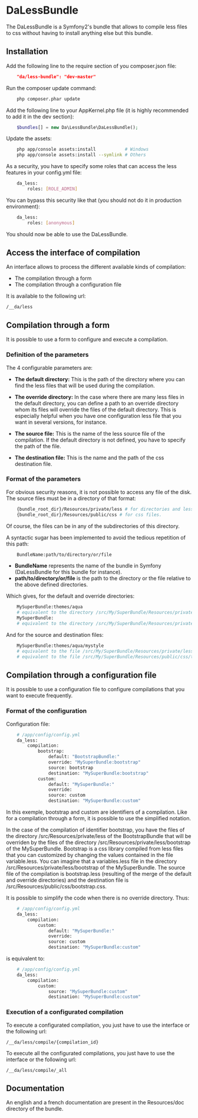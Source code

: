 DaLessBundle
============

The DaLessBundle is a Symfony2's bundle that allows to compile less files to css without having to install anything else but this bundle.

Installation
------------

Add the following line to the require section of you composer.json file:

``` json
	"da/less-bundle": "dev-master"
```
	
Run the composer update command:

``` bash
	php composer.phar update
```
	
Add the following line to your AppKernel.php file (it is highly recommended to add it in the dev section):

``` php
	$bundles[] = new Da\LessBundle\DaLessBundle();
```
	
Update the assets:

``` bash
	php app/console assets:install           # Windows
	php app/console assets:install --symlink # Others
```
	
As a security, you have to specify some roles that can access the less features in your config.yml file:

``` bash
	da_less:
		roles: [ROLE_ADMIN]
```
		
You can bypass this security like that (you should not do it in production environment):

``` bash
	da_less:
		roles: [anonymous]
```
		
You should now be able to use the DaLessBundle.

Access the interface of compilation
-----------------------------------

An interface allows to process the different available kinds of compilation:

* The compilation through a form
* The compilation through a configuration file 

It is available to the following url:

    /__da/less
	
Compilation through a form
--------------------------

It is possible to use a form to configure and execute a compilation.

### Definition of the parameters

The 4 configurable parameters are:

* **The default directory:**
  This is the path of the directory where you can find the less files that will be used during the compilation.

* **The override directory:**
  In the case where there are many less files in the default directory, you can define a path to an override directory 
  whom its files will override the files of the default directory. This is especially helpful when you have one configuration less file that you want in several versions, for instance.

* **The source file:**
  This is the name of the less source file of the compilation. If the default directory is not defined, you have to specify 
  the path of the file.

* **The destination file:**
  This is the name and the path of the css destination file.

### Format of the parameters

For obvious security reasons, it is not possible to access any file of the disk.
The source files must be in a directory of that format:

``` bash
    {bundle_root_dir}/Resources/private/less # for directories and less files.
    {bundle_root_dir}/Resources/public/css # for css files.
```
	
Of course, the files can be in any of the subdirectories of this directory.

A syntactic sugar has been implemented to avoid the tedious repetition of this path:

``` bash
    BundleName:path/to/directory/or/file
```
	
* **BundleName** represents the name of the bundle in Symfony (DaLessBundle for this bundle for instance).
* **path/to/directory/or/file** is the path to the directory or the file relative to the above defined directories.

Which gives, for the default and override directories:

``` bash
    MySuperBundle:themes/aqua
    # equivalent to the directory /src/My/SuperBundle/Resources/private/less/themes/aqua
    MySuperBundle:
    # equivalent to the directory /src/My/SuperBundle/Resources/private/less
```
	
And for the source and destination files:

``` bash
    MySuperBundle:themes/aqua/mystyle
    # equivalent to the file /src/My/SuperBundle/Resources/private/less/themes/aqua/mystyle.less for a source.
    # equivalent to the file /src/My/SuperBundle/Resources/public/css/themes/aqua/mystyle.css for a destination.
```
	
Compilation through a configuration file
----------------------------------------

It is possible to use a configuration file to configure compilations that you want to execute frequently.

### Format of the configuration

Configuration file:

``` bash
    # /app/config/config.yml
    da_less:
        compilation:
            bootstrap:
                default: "BootstrapBundle:"
                override: "MySuperBundle:bootstrap"
                source: bootstrap
                destination: "MySuperBundle:bootstrap"
            custom:
                default: "MySuperBundle:"
                override:
                source: custom
                destination: "MySuperBundle:custom"
```
				
In this exemple, bootstrap and custom are identifiers of a compilation. Like for a compilation through a form, it is possible 
to use the simplified notation.

In the case of the compilation of identifier bootstrap, you have the files of the directory /src/Resources/private/less 
of the BootstrapBundle that will be overriden by the files of the directory /src/Resources/private/less/bootstrap 
of the MySuperBundle.
Bootstrap is a css library compiled from less files that you can customized by changing the values contained in the file variable.less.
You can imagine that a variables.less file in the directory /src/Resources/private/less/bootstrap of the MySuperBundle. 
The source file of the compilation is bootstrap.less (resulting of the merge of the default and override directories) 
and the destination file is /src/Resources/public/css/bootstrap.css.

It is possible to simplify the code when there is no override directory. Thus:

``` bash
    # /app/config/config.yml
    da_less:
        compilation:
            custom:
                default: "MySuperBundle:"
                override:
                source: custom
                destination: "MySuperBundle:custom"
```

is equivalent to:

``` bash
    # /app/config/config.yml
    da_less:
        compilation:
            custom:
                source: "MySuperBundle:custom"
                destination: "MySuperBundle:custom"
```

### Execution of a configurated compilation

To execute a configurated compilation, you just have to use the interface or the following url:

    /__da/less/compile/{compilation_id}

To execute all the configurated compilations, you just have to use the interface or the following url:

    /__da/less/compile/_all

Documentation
-------------

An english and a french documentation are present in the Resources/doc directory of the bundle.